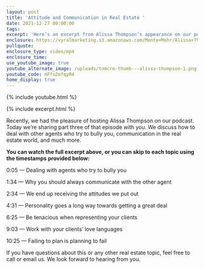 ```yaml
---
layout: post
title: 'Attitude and Communication in Real Estate '
date: 2021-12-27 00:00:00
tags:
excerpt: 'Here’s an excerpt from Alissa Thompson’s appearance on our podcast. '
enclosure: https://vyralmarketing.s3.amazonaws.com/Monte+Mohr/Alissa+Thompson+Pt+3.mp4
pullquote:
enclosure_type: video/mp4
enclosure_time:
use_youtube_image: true
youtube_alternate_image: /uploads/tomcre-thumb---alissa-thompson-1.png
youtube_code: mFfo2ofqyR4
home_display: true
---
```

{% include youtube.html %}

{% include excerpt.html %}

Recently, we had the pleasure of hosting Alissa Thompson on our podcast. Today we’re sharing part three of that episode with you. We discuss how to deal with other agents who try to bully you, communication in the real estate world, and much more.&nbsp;

**You can watch the full excerpt above, or you can skip to each topic using the timestamps provided below:**

0:05 — Dealing with agents who try to bully you&nbsp;

1:34 — Why you should always communicate with the other agent&nbsp;

2:34 — We end up receiving the attitudes we put out

4:31 — Personality goes a long way towards getting a great deal

6:25 — Be tenacious when representing your clients

9:03 — Work with your clients’ love languages

10:25 — Failing to plan is planning to fail

If you have questions about this or any other real estate topic, feel free to call or email us. We look forward to hearing from you.
